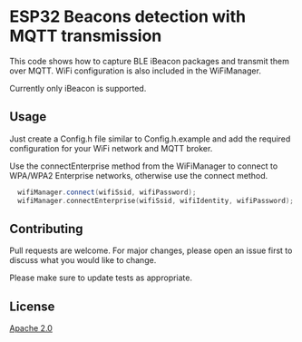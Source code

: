 # ESP32 Beacons detection with MQTT transmission

This code shows how to capture BLE iBeacon packages and transmit them over MQTT. WiFi configuration is also included in the WiFiManager.

Currently only iBeacon is supported.

## Usage

Just create a Config.h file similar to Config.h.example and add the required configuration for your WiFi network and MQTT broker. 

Use the connectEnterprise method from the WiFiManager to connect to WPA/WPA2 Enterprise networks, otherwise use the connect method.

```cpp
  wifiManager.connect(wifiSsid, wifiPassword);
  wifiManager.connectEnterprise(wifiSsid, wifiIdentity, wifiPassword);
```

## Contributing
Pull requests are welcome. For major changes, please open an issue first to discuss what you would like to change.

Please make sure to update tests as appropriate.

## License
[Apache 2.0](https://choosealicense.com/licenses/apache-2.0/)